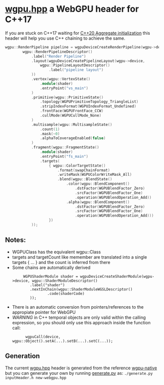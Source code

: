 # [wgpu.hpp](wgpu.hpp) a WebGPU header for C++17

If you are stuck on C++17 waiting for [C++20 Aggregate initialization](https://en.cppreference.com/w/cpp/language/aggregate_initialization) this header will help you use C++ chaining to achieve the same.


```cpp
wgpu::RenderPipeline pipeline = wgpuDeviceCreateRenderPipeline(wgpu->device,
        wgpu::RenderPipelineDescriptor()
            .label("Render Pipeline")
            .layout(wgpuDeviceCreatePipelineLayout(wgpu->device,
                wgpu::PipelineLayoutDescriptor()
                    .label("pipeline layout")
            ))
            .vertex(wgpu::VertexState()
                .module(shader)
                .entryPoint("vs_main")
            )
            .primitive(wgpu::PrimitiveState()
                .topology(WGPUPrimitiveTopology_TriangleList)
                .stripIndexFormat(WGPUIndexFormat_Undefined)
                .frontFace(WGPUFrontFace_CCW)
                .cullMode(WGPUCullMode_None)
            )
            .multisample(wgpu::MultisampleState()
                .count(1)
                .mask(~0)
                .alphaToCoverageEnabled(false)
            )
            .fragment(wgpu::FragmentState()
                .module(shader)
                .entryPoint("fs_main")
                .targets(
                    { wgpu::ColorTargetState()
                        .format(swapChainFormat)
                        .writeMask(WGPUColorWriteMask_All)
                        .blend(wgpu::BlendState()
                            .color(wgpu::BlendComponent()
                                .dstFactor(WGPUBlendFactor_Zero)
                                .srcFactor(WGPUBlendFactor_One)
                                .operation(WGPUBlendOperation_Add))
                            .alpha(wgpu::BlendComponent()
                                .dstFactor(WGPUBlendFactor_Zero)
                                .srcFactor(WGPUBlendFactor_One)
                                .operation(WGPUBlendOperation_Add)))
                    })
            ));
```

## Notes:
  * WGPUClass has the equivalent wgpu::Class
  * targets and targetCount like memember are translated into a single targets { ... } and the count is inferred from there
  * Some chains are automatically derived
      ``` 
           WGPUShaderModule shader = wgpuDeviceCreateShaderModule(wgpu->device, wgpu::ShaderModuleDescriptor()
              .label("shader")
              .nextInChain(wgpu::ShaderModuleWGSLDescriptor()
                      .code(shaderCode)
              )); 
      ```
  * There is an automatic conversion from pointers/references to the appropiate pointer for WebGPU
  * *WARNING* in C++ temporal objects are only valid within the calling expression, so you should only use this approach inside the function call:
      ```
            wgpuCall(device, wgpu::Object().setA(...).setB(...).setC(...));
      ```
      
## Generation
   The current [wgpu.hpp](wgpu.hpp) header is generated from the reference [wgpu-native](https://github.com/webgpu-native/webgpu-headers) but you can generate your own by running [generate.py](generate.py) as:
     ```./generate.py inputHeader.h new-webgpu.hpp```
